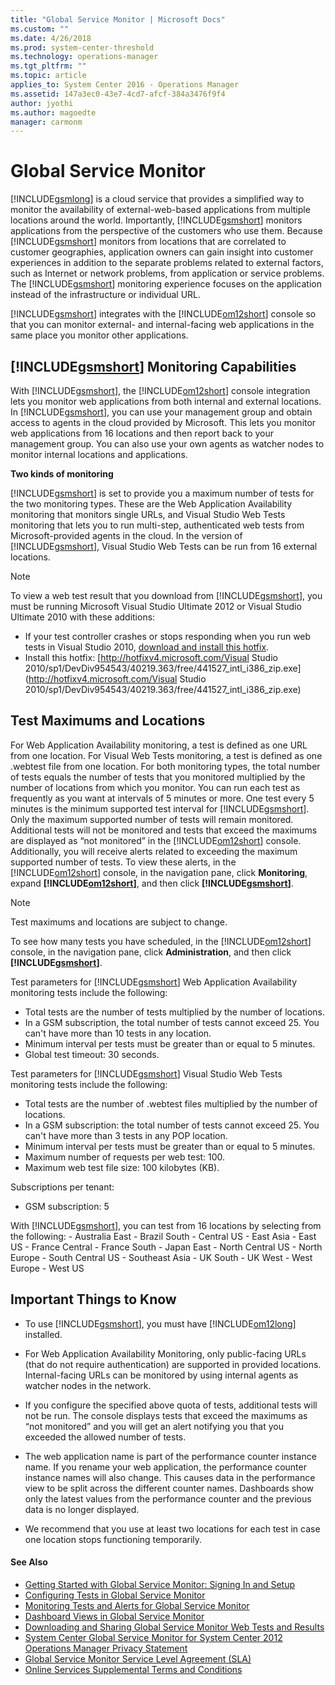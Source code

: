 ```yaml
---
title: "Global Service Monitor | Microsoft Docs"
ms.custom: ""
ms.date: 4/26/2018
ms.prod: system-center-threshold
ms.technology: operations-manager
ms.tgt_pltfrm: ""
ms.topic: article
applies_to: System Center 2016 - Operations Manager
ms.assetid: 147a3ec0-43e7-4cd7-afcf-384a3476f9f4
author: jyothi
ms.author: magoedte
manager: carmonm
---
```


# Global Service Monitor
[!INCLUDE[gsmlong](../includes/gsmlong-md.md)] is a cloud service that provides a simplified way to monitor the availability of external-web-based applications from multiple locations around the world. Importantly, [!INCLUDE[gsmshort](../includes/gsmshort-md.md)] monitors applications from the perspective of the customers who use them. Because [!INCLUDE[gsmshort](../includes/gsmshort-md.md)] monitors from locations that are correlated to customer geographies, application owners can gain insight into customer experiences in addition to the separate problems related to external factors, such as Internet or network problems, from application or service problems. The [!INCLUDE[gsmshort](../includes/gsmshort-md.md)] monitoring experience focuses on the application instead of the infrastructure or individual URL.  
  
 [!INCLUDE[gsmshort](../includes/gsmshort-md.md)] integrates with the [!INCLUDE[om12short](../includes/om12short-md.md)] console so that you can monitor external- and internal-facing web applications in the same place you monitor other applications.  
  
## [!INCLUDE[gsmshort](../includes/gsmshort-md.md)] Monitoring Capabilities  
 With [!INCLUDE[gsmshort](../includes/gsmshort-md.md)], the [!INCLUDE[om12short](../includes/om12short-md.md)] console integration lets you monitor web applications from both internal and external locations. In [!INCLUDE[gsmshort](../includes/gsmshort-md.md)], you can use your management group and obtain access to agents in the cloud provided by Microsoft. This lets you monitor web applications from 16 locations and then report back to your management group. You can also use your own agents as watcher nodes to monitor internal locations and applications.  
  
 **Two kinds of monitoring**  
  
 [!INCLUDE[gsmshort](../includes/gsmshort-md.md)] is set to provide you a maximum number of tests for the two monitoring types. These are the Web Application Availability monitoring that monitors single URLs, and Visual Studio Web Tests monitoring that lets you to run multi-step, authenticated web tests from Microsoft-provided agents in the cloud. In the version of [!INCLUDE[gsmshort](../includes/gsmshort-md.md)], Visual Studio Web Tests can be run from 16 external locations.  
  
> [!NOTE]
>  To view a web test result that you download from [!INCLUDE[gsmshort](../includes/gsmshort-md.md)], you must be running Microsoft Visual Studio Ultimate 2012 or Visual Studio Ultimate 2010 with these additions:  
>   
> - If your test controller crashes or stops responding when you run web tests in Visual Studio 2010, [download and install this hotfix](http://go.microsoft.com/fwlink/?LinkId=271586).
> - Install this hotfix: [http://hotfixv4.microsoft.com/Visual Studio 2010/sp1/DevDiv954543/40219.363/free/441527_intl_i386_zip.exe](http://hotfixv4.microsoft.com/Visual Studio 2010/sp1/DevDiv954543/40219.363/free/441527_intl_i386_zip.exe)  
  
## Test Maximums and Locations  
 For Web Application Availability monitoring, a test is defined as one URL from one location. For Visual Web Tests monitoring, a test is defined as one .webtest file from one location. For both monitoring types, the total number of tests equals the number of tests that you monitored multiplied by the number of locations from which you monitor. You can run each test as frequently as you want at intervals of 5 minutes or more. One test every 5 minutes is the minimum supported test interval for [!INCLUDE[gsmshort](../includes/gsmshort-md.md)]. Only the maximum supported number of tests will remain monitored. Additional tests will not be monitored and tests that exceed the maximums are displayed as “not monitored” in the [!INCLUDE[om12short](../includes/om12short-md.md)] console. Additionally, you will receive alerts related to exceeding the maximum supported number of tests. To view these alerts, in the [!INCLUDE[om12short](../includes/om12short-md.md)] console, in the navigation pane, click **Monitoring**, expand **[!INCLUDE[om12short](../includes/om12short-md.md)]**, and then click **[!INCLUDE[gsmshort](../includes/gsmshort-md.md)]**.  
  
> [!NOTE]
>  Test maximums and locations are subject to change.  
  
To see how many tests you have scheduled, in the [!INCLUDE[om12short](../includes/om12short-md.md)] console, in the navigation pane, click **Administration**, and then click **[!INCLUDE[gsmshort](../includes/gsmshort-md.md)]**.  
  
Test parameters for [!INCLUDE[gsmshort](../includes/gsmshort-md.md)] Web Application Availability monitoring tests include the following:  
  
-   Total tests are the number of tests multiplied by the number of locations.  
-   In a GSM subscription, the total number of tests cannot exceed 25. You can't have more than 10 tests in any location.
-   Minimum interval per tests must be greater than or equal to 5 minutes.
-   Global test timeout: 30 seconds.  
  
Test parameters for [!INCLUDE[gsmshort](../includes/gsmshort-md.md)] Visual Studio Web Tests monitoring tests include the following:  
  
-   Total tests are the number of .webtest files multiplied by the number of locations.
-   In a GSM subscription: the total number of tests cannot exceed 25. You can't have more than 3 tests in any POP location.
-   Minimum interval per tests must be greater than or equal to 5 minutes.
-   Maximum number of requests per web test: 100.
-   Maximum web test file size: 100 kilobytes (KB).

 Subscriptions per tenant:
-   GSM subscription: 5  
  
 With [!INCLUDE[gsmshort](../includes/gsmshort-md.md)], you can test from 16 locations by selecting from the following:
        -   Australia East
        -   Brazil South
        -   Central US
        -   East Asia
        -   East US
        -   France Central
        -   France South
        -   Japan East
        -   North Central US
        -   North Europe
        -   South Central US
        -   Southeast Asia
        -   UK South
        -   UK West
        -   West Europe
        -   West US   
  
## Important Things to Know  
  
-   To use [!INCLUDE[gsmshort](../includes/gsmshort-md.md)], you must have [!INCLUDE[om12long](../includes/om12long-md.md)] installed.  
  
-   For Web Application Availability Monitoring, only public-facing URLs (that do not require authentication) are supported in provided locations. Internal-facing URLs can be monitored by using internal agents as watcher nodes in the network.  
  
-   If you configure the specified above quota of tests, additional tests will not be run. The console displays tests that exceed the maximums as “not monitored” and you will get an alert notifying you that you exceeded the allowed number of tests.  
  
-   The web application name is part of the performance counter instance name. If you rename your web application, the performance counter instance names will also change. This causes data in the performance view to be split across the different counter names. Dashboards show only the latest values from the performance counter and the previous data is no longer displayed.  
  
-   We recommend that you use at least two locations for each test in case one location stops functioning temporarily.  
  
#### See Also
  
-   [Getting Started with Global Service Monitor: Signing In and Setup](../gsm/getting-started-with-global-service-monitor-signing-in-and-setup.md)
-   [Configuring Tests in Global Service Monitor](../gsm/configuring-tests-in-global-service-monitor.md)
-   [Monitoring Tests and Alerts for Global Service Monitor](../gsm/monitoring-tests-and-alerts-for-global-service-monitor.md)
-   [Dashboard Views in Global Service Monitor](../gsm/dashboard-views-in-global-service-monitor.md)
-   [Downloading and Sharing Global Service Monitor Web Tests and Results](../gsm/downloading-and-sharing-global-service-monitor-web-tests-and-results.md)
-   [System Center Global Service Monitor for System Center 2012 Operations Manager Privacy Statement](http://go.microsoft.com/fwlink/?LinkId=275124)
-   [Global Service Monitor Service Level Agreement (SLA)](http://go.microsoft.com/fwlink/?LinkId=275121)
-   [Online Services Supplemental Terms and Conditions](http://go.microsoft.com/fwlink/?LinkId=275484)
